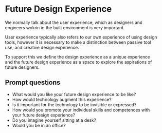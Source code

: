 # Future Design Experience

We normally talk about the user experience, which as designers and engineers wokrin in the built environment is very important.

User experience typically also refers to our own experience of using design tools, however it is necessary to make a distinction between passive tool use, and creative design experience.

To support this we define the design experience as a unique experience and the future design experience as a space to explore the aspirations of future designers.


## Prompt questions
* What would you like your future design experience to be like?
* How would technology augment this experience?
* Is it important for the technology to be invisible or expressed?
* How would you promote your individual skills and competences with your future design experience?
* Do you imagine yourself sitting at a desk?
* Would you be in an office?


[McGinley et. al, 2015]: https://www.researchgate.net/publication/282664175_MorphoCarve_Carving_Morphogenetic_Prototypes
